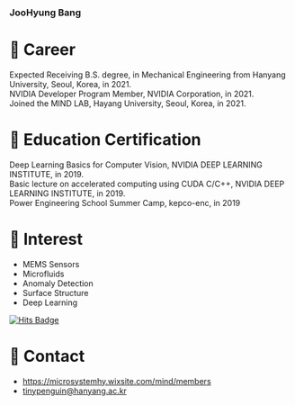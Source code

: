### JooHyung Bang

# 🔭 Career
Expected Receiving B.S. degree, in Mechanical Engineering from Hanyang University, Seoul, Korea, in 2021.  
NVIDIA Developer Program Member, NVIDIA Corporation, in 2021.  
Joined the MIND LAB, Hayang University, Seoul, Korea, in 2021.  

# 👯 Education Certification
Deep Learning Basics for Computer Vision, NVIDIA DEEP LEARNING INSTITUTE, in 2019.  
Basic lecture on accelerated computing using CUDA C/C++, NVIDIA DEEP LEARNING INSTITUTE, in 2019.  
Power Engineering School Summer Camp, kepco-enc, in 2019

# 🌱 Interest
* MEMS Sensors  
* Microfluids  
* Anomaly Detection  
* Surface Structure  
* Deep Learning  

[![Hits Badge](https://hits.seeyoufarm.com/api/count/incr/badge.svg?url={https://github.com/tinypenguin-Bang(url)}&count_bg=%2379C83D&title_bg=%23555555&icon=&icon_color=%23E7E7E7&title=hits&edge_flat=false)](https://hits.seeyoufarm.com)

# 💬 Contact
* https://microsystemhy.wixsite.com/mind/members
* tinypenguin@hanyang.ac.kr
